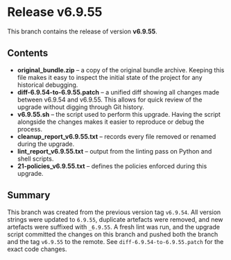 # Release v6.9.55

This branch contains the release of version **v6.9.55**.

## Contents

- **original_bundle.zip** – a copy of the original bundle archive.  Keeping this file makes it easy to inspect the initial state of the project for any historical debugging.
- **diff-6.9.54-to-6.9.55.patch** – a unified diff showing all changes made between v6.9.54 and v6.9.55.  This allows for quick review of the upgrade without digging through Git history.
- **v6.9.55.sh** – the script used to perform this upgrade.  Having the script alongside the changes makes it easier to reproduce or debug the process.
- **cleanup_report_v6.9.55.txt** – records every file removed or renamed during the upgrade.
- **lint_report_v6.9.55.txt** – output from the linting pass on Python and shell scripts.
- **21-policies_v6.9.55.txt** – defines the policies enforced during this upgrade.

## Summary

This branch was created from the previous version tag `v6.9.54`.  All version strings were updated to `6.9.55`, duplicate artefacts were removed, and new artefacts were suffixed with `_6.9.55`.  A fresh lint was run, and the upgrade script committed the changes on this branch and pushed both the branch and the tag `v6.9.55` to the remote.  See `diff-6.9.54-to-6.9.55.patch` for the exact code changes.
